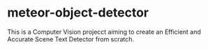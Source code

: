 # meteor-object-detector

This is a Computer Vision projecct aiming to create an Efficient and Accurate Scene Text Detector from scratch.









